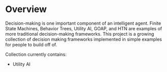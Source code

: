 # Overview

Decision-making is one important component of an intelligent agent. Finite State Machines, Behavior Trees, Utility AI, GOAP, and HTN are examples of more traditional decision-making frameworks. This project is a growing collection of decision making frameworks implemented in simple examples for people to build off of.  
  
Collection currently contains:  
- Utility AI
